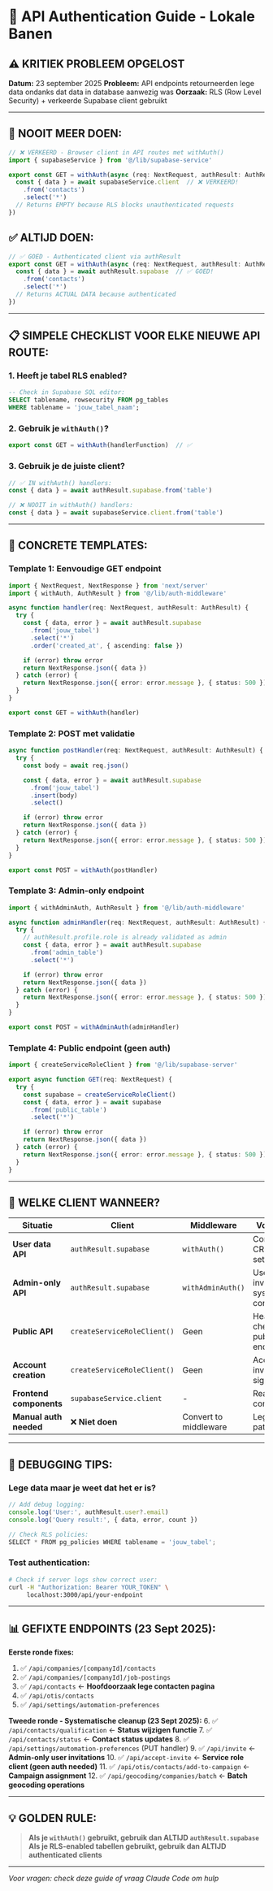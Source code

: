 # 🔐 API Authentication Guide - Lokale Banen

## ⚠️ **KRITIEK PROBLEEM OPGELOST**

**Datum:** 23 september 2025
**Probleem:** API endpoints retourneerden lege data ondanks dat data in database aanwezig was
**Oorzaak:** RLS (Row Level Security) + verkeerde Supabase client gebruikt

---

## 🚨 **NOOIT MEER DOEN:**

```typescript
// ❌ VERKEERD - Browser client in API routes met withAuth()
import { supabaseService } from '@/lib/supabase-service'

export const GET = withAuth(async (req: NextRequest, authResult: AuthResult) => {
  const { data } = await supabaseService.client  // ❌ VERKEERD!
    .from('contacts')
    .select('*')
  // Returns EMPTY because RLS blocks unauthenticated requests
})
```

## ✅ **ALTIJD DOEN:**

```typescript
// ✅ GOED - Authenticated client via authResult
export const GET = withAuth(async (req: NextRequest, authResult: AuthResult) => {
  const { data } = await authResult.supabase  // ✅ GOED!
    .from('contacts')
    .select('*')
  // Returns ACTUAL DATA because authenticated
})
```

---

## 📋 **SIMPELE CHECKLIST VOOR ELKE NIEUWE API ROUTE:**

### 1. **Heeft je tabel RLS enabled?**
```sql
-- Check in Supabase SQL editor:
SELECT tablename, rowsecurity FROM pg_tables
WHERE tablename = 'jouw_tabel_naam';
```

### 2. **Gebruik je `withAuth()`?**
```typescript
export const GET = withAuth(handlerFunction)  // ✅
```

### 3. **Gebruik je de juiste client?**
```typescript
// ✅ IN withAuth() handlers:
const { data } = await authResult.supabase.from('table')

// ❌ NOOIT in withAuth() handlers:
const { data } = await supabaseService.client.from('table')
```

---

## 🔧 **CONCRETE TEMPLATES:**

### **Template 1: Eenvoudige GET endpoint**
```typescript
import { NextRequest, NextResponse } from 'next/server'
import { withAuth, AuthResult } from '@/lib/auth-middleware'

async function handler(req: NextRequest, authResult: AuthResult) {
  try {
    const { data, error } = await authResult.supabase
      .from('jouw_tabel')
      .select('*')
      .order('created_at', { ascending: false })

    if (error) throw error
    return NextResponse.json({ data })
  } catch (error) {
    return NextResponse.json({ error: error.message }, { status: 500 })
  }
}

export const GET = withAuth(handler)
```

### **Template 2: POST met validatie**
```typescript
async function postHandler(req: NextRequest, authResult: AuthResult) {
  try {
    const body = await req.json()

    const { data, error } = await authResult.supabase
      .from('jouw_tabel')
      .insert(body)
      .select()

    if (error) throw error
    return NextResponse.json({ data })
  } catch (error) {
    return NextResponse.json({ error: error.message }, { status: 500 })
  }
}

export const POST = withAuth(postHandler)
```

### **Template 3: Admin-only endpoint**
```typescript
import { withAdminAuth, AuthResult } from '@/lib/auth-middleware'

async function adminHandler(req: NextRequest, authResult: AuthResult) {
  try {
    // authResult.profile.role is already validated as admin
    const { data, error } = await authResult.supabase
      .from('admin_table')
      .select('*')

    if (error) throw error
    return NextResponse.json({ data })
  } catch (error) {
    return NextResponse.json({ error: error.message }, { status: 500 })
  }
}

export const POST = withAdminAuth(adminHandler)
```

### **Template 4: Public endpoint (geen auth)**
```typescript
import { createServiceRoleClient } from '@/lib/supabase-server'

export async function GET(req: NextRequest) {
  try {
    const supabase = createServiceRoleClient()
    const { data, error } = await supabase
      .from('public_table')
      .select('*')

    if (error) throw error
    return NextResponse.json({ data })
  } catch (error) {
    return NextResponse.json({ error: error.message }, { status: 500 })
  }
}
```

---

## 🎯 **WELKE CLIENT WANNEER?**

| Situatie | Client | Middleware | Voorbeeld |
|----------|---------|------------|-----------|
| **User data API** | `authResult.supabase` | `withAuth()` | Contact CRUD, user settings |
| **Admin-only API** | `authResult.supabase` | `withAdminAuth()` | User invitations, system config |
| **Public API** | `createServiceRoleClient()` | Geen | Health checks, public endpoints |
| **Account creation** | `createServiceRoleClient()` | Geen | Accept invites, signup |
| **Frontend components** | `supabaseService.client` | - | React components |
| **Manual auth needed** | ❌ **Niet doen** | Convert to middleware | Legacy patterns |

---

## 🐛 **DEBUGGING TIPS:**

### Lege data maar je weet dat het er is?
```typescript
// Add debug logging:
console.log('User:', authResult.user?.email)
console.log('Query result:', { data, error, count })

// Check RLS policies:
SELECT * FROM pg_policies WHERE tablename = 'jouw_tabel';
```

### Test authentication:
```bash
# Check if server logs show correct user:
curl -H "Authorization: Bearer YOUR_TOKEN" \
     localhost:3000/api/your-endpoint
```

---

## 📊 **GEFIXTE ENDPOINTS (23 Sept 2025):**

**Eerste ronde fixes:**
1. ✅ `/api/companies/[companyId]/contacts`
2. ✅ `/api/companies/[companyId]/job-postings`
3. ✅ `/api/contacts` ← **Hoofdoorzaak lege contacten pagina**
4. ✅ `/api/otis/contacts`
5. ✅ `/api/settings/automation-preferences`

**Tweede ronde - Systematische cleanup (23 Sept 2025):**
6. ✅ `/api/contacts/qualification` ← **Status wijzigen functie**
7. ✅ `/api/contacts/status` ← **Contact status updates**
8. ✅ `/api/settings/automation-preferences` (PUT handler)
9. ✅ `/api/invite` ← **Admin-only user invitations**
10. ✅ `/api/accept-invite` ← **Service role client (geen auth needed)**
11. ✅ `/api/otis/contacts/add-to-campaign` ← **Campaign assignment**
12. ✅ `/api/geocoding/companies/batch` ← **Batch geocoding operations**

---

## 💡 **GOLDEN RULE:**

> **Als je `withAuth()` gebruikt, gebruik dan ALTIJD `authResult.supabase`**
> **Als je RLS-enabled tabellen gebruikt, gebruik dan ALTIJD authenticated clients**

---

*Voor vragen: check deze guide of vraag Claude Code om hulp*